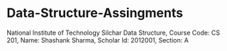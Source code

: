 # Data-Structure-Assingments
National Institute of Technology Silchar
Data Structure,
Course Code: CS 201,
Name: Shashank Sharma,
Scholar Id: 2012001,
Section: A
